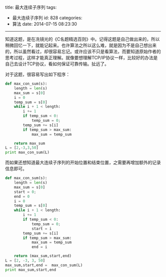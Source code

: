 title: 最大连续子序列
tags:
  - 最大连续子序列
id: 828
categories:
  - 算法
date: 2014-07-15 08:23:30
---

知道这题，是在冼镜光的《C名题精选百则》中。记得这题是自己做出来的，所以稍微回忆一下，就能记起来。也许算法之所以这么难，就是因为不是自己想出来的，所以虽然看过，却很容易忘记。或许应该不只是看算法，而要知道原始作者的思考过程，这样才能真正理解。就像要想理解TCP/IP协议一样，比较好的办法是自己去设计TCP协议，看如何保证可靠传输。扯远了。

对于这题，很容易写出如下程序：
``` python
def max_con_sum(s):
    length = len(s)
    max_sum = s[0]
    i = 0
    temp_sum = s[0]
    while i + 1 < length:
        i += 1
        if temp_sum < 0:
            temp_sum = 0;
        temp_sum += s[i]
        if temp_sum > max_sum:
            max_sum = temp_sum

    return max_sum
L = [2,-3,3,50]
print max_con_sum(L)
```
而如果还想知道最大连续子序列的开始位置和结束位置，之需要再增加额外的记录信息即可。
``` python
def max_con_sum(s):
    length = len(s)
    max_sum = s[0]
    start = 0;
    end = 0
    i = 0
    temp_sum = s[0]
    while i + 1 < length:
        i += 1
        if temp_sum < 0:
            temp_sum = 0;
            start = i
        temp_sum += s[i]
        if temp_sum > max_sum:
            max_sum = temp_sum
            end = i

    return (max_sum,start,end)
L = [2, -3, 3, 50]
max_sum,start,end =  max_con_sum(L)
print max_sum,start,end
```
